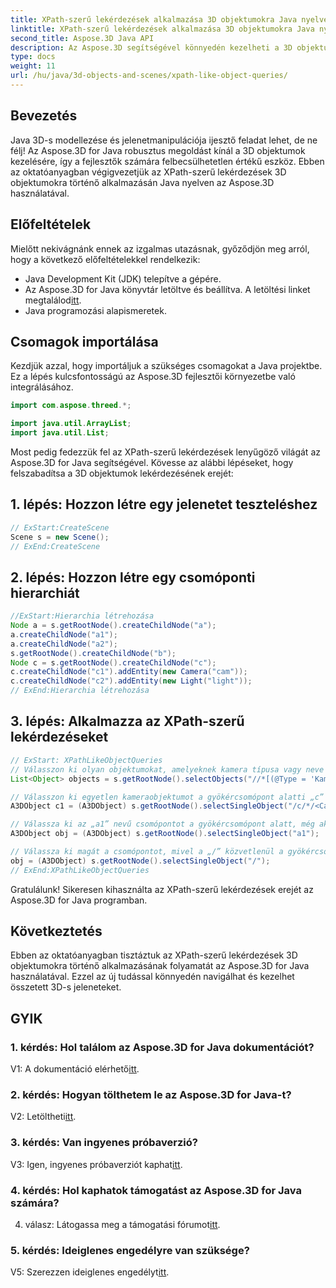 ```yaml
---
title: XPath-szerű lekérdezések alkalmazása 3D objektumokra Java nyelven
linktitle: XPath-szerű lekérdezések alkalmazása 3D objektumokra Java nyelven
second_title: Aspose.3D Java API
description: Az Aspose.3D segítségével könnyedén kezelheti a 3D objektumlekérdezéseket Java nyelven. Alkalmazzon XPath-szerű lekérdezéseket, kezelje a jeleneteket, és emelje fel a 3D-s fejlesztést.
type: docs
weight: 11
url: /hu/java/3d-objects-and-scenes/xpath-like-object-queries/
---
```

## Bevezetés

Java 3D-s modellezése és jelenetmanipulációja ijesztő feladat lehet, de ne félj! Az Aspose.3D for Java robusztus megoldást kínál a 3D objektumok kezelésére, így a fejlesztők számára felbecsülhetetlen értékű eszköz. Ebben az oktatóanyagban végigvezetjük az XPath-szerű lekérdezések 3D objektumokra történő alkalmazásán Java nyelven az Aspose.3D használatával.

## Előfeltételek

Mielőtt nekivágnánk ennek az izgalmas utazásnak, győződjön meg arról, hogy a következő előfeltételekkel rendelkezik:

- Java Development Kit (JDK) telepítve a gépére.
-  Az Aspose.3D for Java könyvtár letöltve és beállítva. A letöltési linket megtalálod[itt](https://releases.aspose.com/3d/java/).
- Java programozási alapismeretek.

## Csomagok importálása

Kezdjük azzal, hogy importáljuk a szükséges csomagokat a Java projektbe. Ez a lépés kulcsfontosságú az Aspose.3D fejlesztői környezetbe való integrálásához.

```java
import com.aspose.threed.*;

import java.util.ArrayList;
import java.util.List;
```

Most pedig fedezzük fel az XPath-szerű lekérdezések lenyűgöző világát az Aspose.3D for Java segítségével. Kövesse az alábbi lépéseket, hogy felszabadítsa a 3D objektumok lekérdezésének erejét:

## 1. lépés: Hozzon létre egy jelenetet teszteléshez

```java
// ExStart:CreateScene
Scene s = new Scene();
// ExEnd:CreateScene
```

## 2. lépés: Hozzon létre egy csomóponti hierarchiát

```java
//ExStart:Hierarchia létrehozása
Node a = s.getRootNode().createChildNode("a");
a.createChildNode("a1");
a.createChildNode("a2");
s.getRootNode().createChildNode("b");
Node c = s.getRootNode().createChildNode("c");
c.createChildNode("c1").addEntity(new Camera("cam"));
c.createChildNode("c2").addEntity(new Light("light"));
// ExEnd:Hierarchia létrehozása
```

## 3. lépés: Alkalmazza az XPath-szerű lekérdezéseket

```java
// ExStart: XPathLikeObjectQueries
// Válasszon ki olyan objektumokat, amelyeknek kamera típusa vagy neve „light”, függetlenül a helyüktől.
List<Object> objects = s.getRootNode().selectObjects("//*[(@Type = 'Kamera') vagy (@Name = 'light')]");

// Válasszon ki egyetlen kameraobjektumot a gyökércsomópont alatti „c” nevű csomópont gyermekcsomópontjai alatt
A3DObject c1 = (A3DObject) s.getRootNode().selectSingleObject("/c/*/<Camera>");

// Válassza ki az „a1” nevű csomópontot a gyökércsomópont alatt, még akkor is, ha az „a1” nem közvetlenül gyermekcsomópont
A3DObject obj = (A3DObject) s.getRootNode().selectSingleObject("a1");

// Válassza ki magát a csomópontot, mivel a „/” közvetlenül a gyökércsomóponton van kiválasztva
obj = (A3DObject) s.getRootNode().selectSingleObject("/");
// ExEnd:XPathLikeObjectQueries
```

Gratulálunk! Sikeresen kihasználta az XPath-szerű lekérdezések erejét az Aspose.3D for Java programban.

## Következtetés

Ebben az oktatóanyagban tisztáztuk az XPath-szerű lekérdezések 3D objektumokra történő alkalmazásának folyamatát az Aspose.3D for Java használatával. Ezzel az új tudással könnyedén navigálhat és kezelhet összetett 3D-s jeleneteket.

## GYIK

### 1. kérdés: Hol találom az Aspose.3D for Java dokumentációt?

 V1: A dokumentáció elérhető[itt](https://reference.aspose.com/3d/java/).

### 2. kérdés: Hogyan tölthetem le az Aspose.3D for Java-t?

 V2: Letöltheti[itt](https://releases.aspose.com/3d/java/).

### 3. kérdés: Van ingyenes próbaverzió?

 V3: Igen, ingyenes próbaverziót kaphat[itt](https://releases.aspose.com/).

### 4. kérdés: Hol kaphatok támogatást az Aspose.3D for Java számára?

 4. válasz: Látogassa meg a támogatási fórumot[itt](https://forum.aspose.com/c/3d/18).

### 5. kérdés: Ideiglenes engedélyre van szüksége?

 V5: Szerezzen ideiglenes engedélyt[itt](https://purchase.aspose.com/temporary-license/).